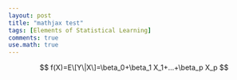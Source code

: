 ```yaml
---
layout: post
title: "mathjax test"
tags: [Elements of Statistical Learning]
comments: true
use.math: true
---
```

 
 $$
 f(X)=E\[Y\|X\]=\beta_0+\beta_1 X_1+...+\beta_p X_p
 $$
